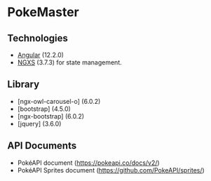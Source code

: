 # PokeMaster

## Technologies

- [Angular](https://angular.io/) (12.2.0)
- [NGXS](https://www.ngxs.io/) (3.7.3) for state management.

## Library

- [ngx-owl-carousel-o] (6.0.2)
- [bootstrap] (4.5.0)
- [ngx-bootstrap] (6.0.2)
- [jquery] (3.6.0)

## API Documents

- PokéAPI document (https://pokeapi.co/docs/v2/)
- PokéAPI Sprites document (https://github.com/PokeAPI/sprites/)
